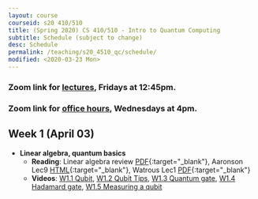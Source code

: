 ```yaml
---
layout: course
courseid: s20 410/510
title: (Spring 2020) CS 410/510 - Intro to Quantum Computing
subtitle: Schedule (subject to change)
desc: Schedule
permalink: /teaching/s20_4510_qc/schedule/
modified: <2020-03-23 Mon>
---
```

### Zoom link for [lectures](https://pdx.zoom.us/j/202985828), Fridays at 12:45pm. 
### Zoom link for [office hours](https://pdx.zoom.us/j/168363185), Wednesdays at 4pm. 

## Week 1 (April 03) 
* **Linear algebra, quantum basics**
    *  **Reading**: Linear algebra review [PDF](http://groups.uni-paderborn.de/fg-qi/courses/UPB_INTRO_QUANTUM/S2018/notes/Lecture%201%20-%20Linear%20Algebra%20review.pdf){:target="_blank"}, Aaronson Lec9 [HTML](http://www.scottaaronson.com/democritus/lec9.html){:target="_blank"}, Watrous Lec1 [PDF](https://cs.uwaterloo.ca/~watrous/CPSC519/LectureNotes/01.pdf){:target="_blank"}
    *  **Videos**: [W1.1 Qubit](https://www.youtube.com/watch?v=X2q1PuI2RFI), [W1.2 Qubit Tips](https://www.youtube.com/watch?v=Jo-RZ27o3Uw), [W1.3 Quantum gate](http://www.youtube.com/watch?v=JDDSjsQLv80), [W1.4 Hadamard gate](http://www.youtube.com/watch?v=x6gOp_o7Bi8), [W1.5 Measuring a qubit](http://www.youtube.com/watch?v=SMbh0GgCN7I) 
